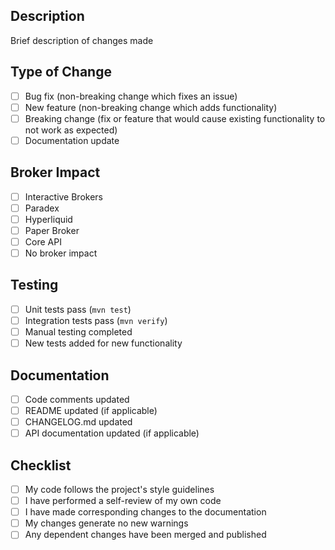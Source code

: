 ## Description

Brief description of changes made

## Type of Change

- [ ] Bug fix (non-breaking change which fixes an issue)
- [ ] New feature (non-breaking change which adds functionality)
- [ ] Breaking change (fix or feature that would cause existing functionality to not work as expected)
- [ ] Documentation update

## Broker Impact

- [ ] Interactive Brokers
- [ ] Paradex
- [ ] Hyperliquid
- [ ] Paper Broker
- [ ] Core API
- [ ] No broker impact

## Testing

- [ ] Unit tests pass (`mvn test`)
- [ ] Integration tests pass (`mvn verify`)
- [ ] Manual testing completed
- [ ] New tests added for new functionality

## Documentation

- [ ] Code comments updated
- [ ] README updated (if applicable)
- [ ] CHANGELOG.md updated
- [ ] API documentation updated (if applicable)

## Checklist

- [ ] My code follows the project's style guidelines
- [ ] I have performed a self-review of my own code
- [ ] I have made corresponding changes to the documentation
- [ ] My changes generate no new warnings
- [ ] Any dependent changes have been merged and published
